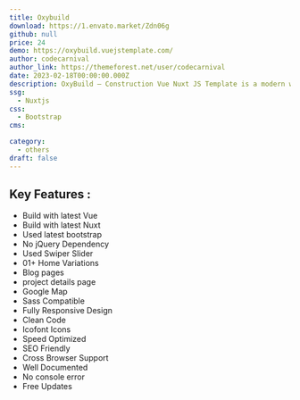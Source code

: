 ```yaml
---
title: Oxybuild
download: https://1.envato.market/Zdn06g
github: null
price: 24
demo: https://oxybuild.vuejstemplate.com/
author: codecarnival
author_link: https://themeforest.net/user/codecarnival
date: 2023-02-18T00:00:00.000Z
description: OxyBuild – Construction Vue Nuxt JS Template is a modern web template based on Vue JS for building and construction company websites.
ssg:
  - Nuxtjs
css:
  - Bootstrap
cms:

category:
  - others
draft: false
---
```


## Key Features :

- Build with latest Vue
- Build with latest Nuxt
- Used latest bootstrap
- No jQuery Dependency
- Used Swiper Slider
- 01+ Home Variations
- Blog pages
- project details page
- Google Map
- Sass Compatible
- Fully Responsive Design
- Clean Code
- Icofont Icons
- Speed Optimized
- SEO Friendly
- Cross Browser Support
- Well Documented
- No console error
- Free Updates
